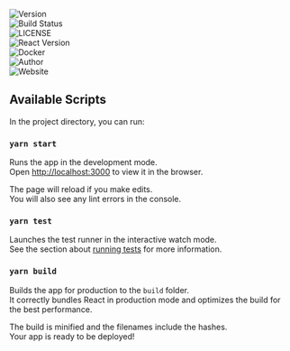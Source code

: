 ![Version](https://img.shields.io/github/package-json/v/jsavage42/ex-post-facto?&style=for-the-badge)<br/>
![Build Status](https://img.shields.io/travis/jsavage42/ex-post-facto?logo=travis&style=for-the-badge)<br/>
![LICENSE](https://img.shields.io/github/license/jsavage42/ex-post-facto?style=for-the-badge)<br/>
![React Version](https://img.shields.io/github/package-json/dependency-version/jsavage42/ex-post-facto/react?logo=react&style=for-the-badge)<br/>
![Docker](https://img.shields.io/docker/cloud/build/jsavage4289/expostfacto?logo=docker&style=for-the-badge)<br/>
![Author](https://img.shields.io/github/package-json/author/jsavage42/ex-post-facto?style=for-the-badge)<br/>
![Website](https://img.shields.io/github/package-json/homepage/jsavage42/ex-post-facto?label=Website&style=for-the-badge)<br/>

## Available Scripts

In the project directory, you can run:

### `yarn start`

Runs the app in the development mode.<br />
Open [http://localhost:3000](http://localhost:3000) to view it in the browser.

The page will reload if you make edits.<br />
You will also see any lint errors in the console.

### `yarn test`

Launches the test runner in the interactive watch mode.<br />
See the section about [running tests](https://facebook.github.io/create-react-app/docs/running-tests) for more information.

### `yarn build`

Builds the app for production to the `build` folder.<br />
It correctly bundles React in production mode and optimizes the build for the best performance.

The build is minified and the filenames include the hashes.<br />
Your app is ready to be deployed!
